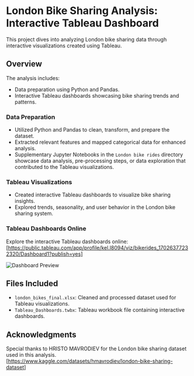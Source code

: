 
# London Bike Sharing Analysis: Interactive Tableau Dashboard

This project dives into analyzing London bike sharing data through interactive visualizations created using Tableau.

## Overview

The analysis includes:
- Data preparation using Python and Pandas.
- Interactive Tableau dashboards showcasing bike sharing trends and patterns.

### Data Preparation
- Utilized Python and Pandas to clean, transform, and prepare the dataset.
- Extracted relevant features and mapped categorical data for enhanced analysis.
- Supplementary Jupyter Notebooks in the `London bike rides` directory showcase data analysis, pre-processing steps, or data exploration that contributed to the Tableau visualizations.

### Tableau Visualizations
- Created interactive Tableau dashboards to visualize bike sharing insights.
- Explored trends, seasonality, and user behavior in the London bike sharing system.

### Tableau Dashboards Online

Explore the interactive Tableau dashboards online:
[https://public.tableau.com/app/profile/kel.l8094/viz/bikerides_17026377232320/Dashboard1?publish=yes]

![Dashboard Preview](https://github.com/kelvislcy/London-Bike-Sharing-Tableau-Interactive-Dashaboard/blob/main/output/Londonbike_tableau.gif?raw=true
)

## Files Included

- `london_bikes_final.xlsx`: Cleaned and processed dataset used for Tableau visualizations.
- `Tableau_Dashboards.twbx`: Tableau workbook file containing interactive dashboards.

## Acknowledgments

Special thanks to HRISTO MAVRODIEV for the London bike sharing dataset used in this analysis. [https://www.kaggle.com/datasets/hmavrodiev/london-bike-sharing-dataset]

